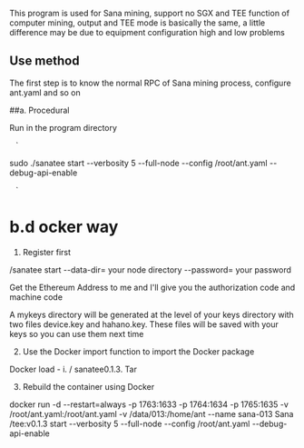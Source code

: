 This program is used for Sana mining, support no SGX and TEE function of computer mining, output and TEE mode is basically the same, a little difference may be due to equipment configuration high and low problems



## Use method

The first step is to know the normal RPC of Sana mining process, configure ant.yaml and so on



##a. Procedural



Run in the program directory

` ` `

sudo ./sanatee start --verbosity 5 --full-node --config /root/ant.yaml --debug-api-enable

` ` `





# b.d ocker way

1. Register first

/sanatee start --data-dir= your node directory --password= your password

Get the Ethereum Address to me and I'll give you the authorization code and machine code

A mykeys directory will be generated at the level of your keys directory with two files device.key and hahano.key. These files will be saved with your keys so you can use them next time



2. Use the Docker import function to import the Docker package

Docker load - i. / sanatee0.1.3. Tar



3. Rebuild the container using Docker





docker run -d --restart=always -p 1763:1633 -p 1764:1634 -p 1765:1635 -v /root/ant.yaml:/root/ant.yaml -v /data/013:/home/ant --name sana-013 Sana /tee:v0.1.3 start --verbosity 5 --full-node --config /root/ant.yaml --debug-api-enable